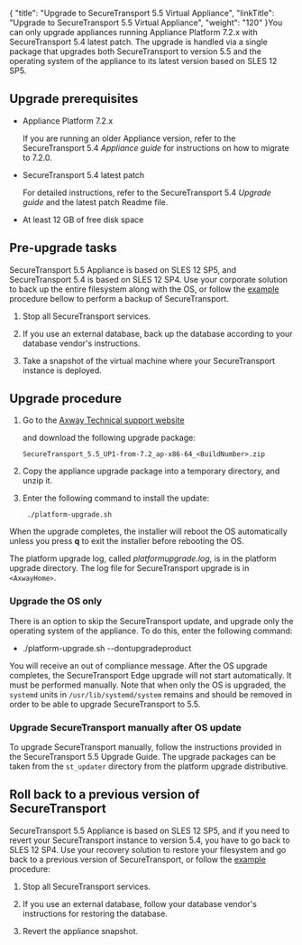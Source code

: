 {
    "title": "Upgrade to SecureTransport 5.5 Virtual Appliance",
    "linkTitle": "Upgrade to SecureTransport 5.5 Virtual Appliance",
    "weight": "120"
}You can only upgrade appliances running Appliance Platform 7.2.x with SecureTransport 5.4 latest patch. The upgrade is handled via a single package that upgrades both SecureTransport to version 5.5 and the operating system of the appliance to its latest version based on SLES 12 SP5.

## Upgrade prerequisites

-   Appliance Platform 7.2.x  
    If you are running an older Appliance version, refer to the SecureTransport 5.4 *Appliance guide* for instructions on how to migrate to 7.2.0.  
-   SecureTransport 5.4 latest patch  
     For detailed instructions, refer to the SecureTransport 5.4 *Upgrade guide* and the latest patch Readme file.
-   At least 12 GB of free disk space

## Pre-upgrade tasks

SecureTransport 5.5 Appliance is based on SLES 12 SP5, and SecureTransport 5.4 is based on SLES 12 SP4. Use your corporate solution to back up the entire filesystem along with the OS, or follow the <u>example</u> procedure bellow to perform a backup of SecureTransport.

1.  Stop all SecureTransport services.
2.  If you use an external database, back up the database according to your database vendor's instructions.
3.  Take a snapshot of the virtual machine where your SecureTransport instance is deployed.

## Upgrade procedure

1.  Go to the [Axway Technical support website](https://support.axway.com/ "Axway Software Technical Support website")
    and download the following upgrade package:  
    `SecureTransport_5.5_UP1-from-7.2_ap-x86-64_<BuildNumber>.zip`

2.  Copy the appliance upgrade package into a temporary directory, and unzip it.

3.  Enter the following command to install the update:  
    

         ./platform-upgrade.sh

When the upgrade completes, the installer will reboot the OS automatically unless you press **q** to exit the installer before rebooting the OS.

The platform upgrade log, called *platformupgrade.log*, is in the platform upgrade directory. The log file for SecureTransport upgrade is in `<AxwayHome>`.

### Upgrade the OS only

There is an option to skip the SecureTransport update, and upgrade only the operating system of the appliance. To do this, enter the following command:

-   ./platform-upgrade.sh --dontupgradeproduct

You will receive an out of compliance message. After the OS upgrade completes, the SecureTransport Edge upgrade will not start automatically. It must be performed manually. Note that when only the OS is upgraded, the `systemd` units in `/usr/lib/systemd/system` remains and should be removed in order to be able to upgrade SecureTransport to 5.5.

### Upgrade SecureTransport manually after OS update

To upgrade SecureTransport manually, follow the instructions provided in the SecureTransport 5.5 Upgrade Guide. The upgrade packages can be taken from the `st_updater` directory from the platform upgrade distributive.

## Roll back to a previous version of SecureTransport

SecureTransport 5.5 Appliance is based on SLES 12 SP5, and if you need to revert your SecureTransport instance to version 5.4, you have to go back to SLES 12 SP4. Use your recovery solution to restore your filesystem and go back to a previous version of SecureTransport, or follow the <u>example</u> procedure: 

1.  Stop all SecureTransport services.
2.  If you use an external database, follow your database vendor's instructions for restoring the database.
3.  Revert the appliance snapshot.
